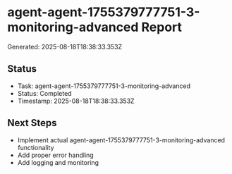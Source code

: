 # agent-agent-1755379777751-3-monitoring-advanced Report

Generated: 2025-08-18T18:38:33.353Z

## Status
- Task: agent-agent-1755379777751-3-monitoring-advanced
- Status: Completed
- Timestamp: 2025-08-18T18:38:33.353Z

## Next Steps
- Implement actual agent-agent-1755379777751-3-monitoring-advanced functionality
- Add proper error handling
- Add logging and monitoring

